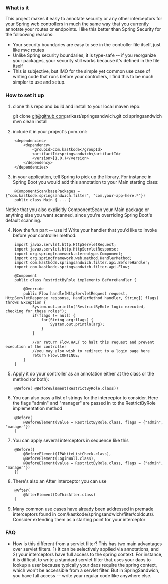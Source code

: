 ### What is it

This project makes it easy to annotate security or any other interceptors for your Spring web controllers in much the same way that you currently annotate your routes or endpoints.  I like this better than Spring Security for the folloowing reasons:

- Your security boundaries are easy to see in the controller file itself, just like mvc routes
- Unlike Spring security boundaries, it is type-safe -- if you reorganize your packages, your security still works because it's defined in the file itself
- This is subjective, but IMO for the simple yet common use case of writing code that runs before your controllers, I find this to be much simpler to use and setup.

### How to set it up

1. clone this repo and build and install to your local maven repo:

    git clone git@github.com:arikast/springsandwich.git
    cd springsandwich
    mvn clean install

2. include it in your project's pom.xml:

```
    <dependencies>
        <dependency>
            <groupId>com.kastkode</groupId>
            <artifactId>springsandwich</artifactId>
            <version>[1.0,)</version>
        </dependency>
    </dependencies>
```

3. in your application, tell Spring to pick up the library. For instance in Spring Boot you would add this annotation to your Main starting class:

```
    @ComponentScan(basePackages = {"com.kastkode.springsandwich.filter", "com,your-app-here.*"})
    public class Main { ... }
```

Notice that you also explicitly ComponentScan your Main package or anything else you want scanned, since you're overriding Spring Boot's default scanning.

4. Now the fun part -- use it!  Write your handler that you'd like to invoke before your controller method:
    
```
    import javax.servlet.http.HttpServletRequest;
    import javax.servlet.http.HttpServletResponse;
    import org.springframework.stereotype.Component;
    import org.springframework.web.method.HandlerMethod;
    import com.kastkode.springsandwich.filter.api.BeforeHandler;
    import com.kastkode.springsandwich.filter.api.Flow;

    @Component
    public class RestrictByRole implements BeforeHandler {

        @Override
        public Flow handle(HttpServletRequest request, HttpServletResponse response, HandlerMethod handler, String[] flags) throws Exception {
            System.out.println("RestrictByRole logic executed, checking for these roles");
            if(flags != null) {
                for(String arg:flags) {
                    System.out.println(arg);
                }
            }

            //or return Flow.HALT to halt this request and prevent execution of the controller
            //you may also wish to redirect to a login page here
            return Flow.CONTINUE;
        }
    }
```

5. Apply it do your controller as an annotation either at the class or the method (or both):

```
    @Before( @BeforeElement(RestrictByRole.class))
```

6. You can also pass a list of strings for the interceptor to consider.  Here the flags "admin" and "manager" are passed in to the RestrictByRole implementation method

```
    @Before(
        @BeforeElement(value = RestrictByRole.class, flags = {"admin", "manager"})
    )
```

    
7. You can apply several interceptors in sequence like this

```
    @Before({
        @BeforeElement(IPWhiteListCheck.class),
        @BeforeElement(LoginWall.class),
        @BeforeElement(value = RestrictByRole.class, flags = {"admin", "manager"})
    })
```

8. There's also an After interceptor you can use

```
    @After(
        @AfterElement(DoThisAfter.class)
    )
```

9. Many common use cases have already been addressed in premade interceptors found in com/kastkode/springsandwich/filter/coldcuts/.  Consider extending them as a starting point for your interceptor


### FAQ

- How is this different from a servlet filter?
    This has two main advantages over servlet filters. 1) it can be selectively applied via annotations, and 2) your interceptors have full access to the spring context.  For instance, it is difficult to write a standard servlet filter that uses your daos to lookup a user because typically your daos require the spring context, which won't be accessible from a servlet filter.  But in SpringSandwich, you have full access -- write your regular code like anywhere else.


